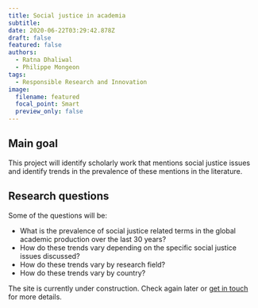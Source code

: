 ```yaml
---
title: Social justice in academia
subtitle: 
date: 2020-06-22T03:29:42.878Z
draft: false
featured: false
authors:
  - Ratna Dhaliwal
  - Philippe Mongeon
tags:
  - Responsible Research and Innovation
image:
  filename: featured
  focal_point: Smart
  preview_only: false
---
```


## Main goal
This project will identify scholarly work that mentions social justice issues and identify trends in the prevalence of these mentions in the literature.

## Research questions
Some of the questions will be:
- What is the prevalence of social justice related terms in the global academic production over the last 30 years? 
- How do these trends vary depending on the specific social justice issues discussed?
- How do these trends vary by research field?
- How do these trends vary by country?

The site is currently under construction. Check again later or [get in touch](https://qsslab.ca/#contact) for more details.
